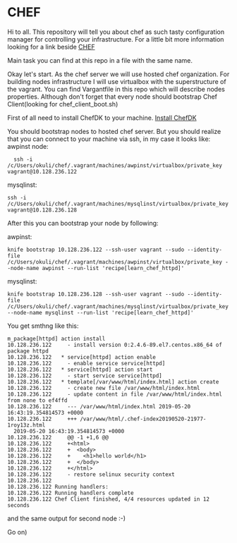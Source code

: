 # CHEF

  Hi to all. This repository will tell you about chef as such tasty configuration manager for controlling your infrastructure. For a little bit more information looking for a link beside     [CHEF](https://docs.chef.io/chef_overview.html "Chef Overview")

  Main task you can find at this repo in a file with the same name.

  Okay let's start. As the chef server we will use hosted chef organization. For building nodes infrastructure I will use virtualbox with the superstructure of the vagrant. You can find Vargantfile in this repo which will describe nodes properties. Although don't forget that every node should bootstrap Chef Client(looking for chef_client_boot.sh)

  First of all need to install ChefDK to your machine. [Install ChefDK](https://docs.chef.io/dk_windows.html "Cheff for Windows")

  You should bootstrap  nodes to hosted chef server. But you should realize that you can connect to your machine via ssh, in my case it looks like:
   awpinst node:
```shell
  ssh -i /c/Users/okuli/chef/.vagrant/machines/awpinst/virtualbox/private_key vagrant@10.128.236.122
```
   mysqlinst:  
```shell
ssh -i /c/Users/okuli/chef/.vagrant/machines/mysqlinst/virtualbox/private_key vagrant@10.128.236.128
```

After this you can bootstrap your node by following:

awpinst:
```shell
knife bootstrap 10.128.236.122 --ssh-user vagrant --sudo --identity-file /c/Users/okuli/chef/.vagrant/machines/awpinst/virtualbox/private_key --node-name awpinst --run-list 'recipe[learn_chef_httpd]'
```
mysqlinst:
```shell
knife bootstrap 10.128.236.128 --ssh-user vagrant --sudo --identity-file /c/Users/okuli/chef/.vagrant/machines/mysqlinst/virtualbox/private_key --node-name mysqlinst --run-list 'recipe[learn_chef_httpd]'
```


You get smthng like this:

```shell
m_package[httpd] action install
10.128.236.122     - install version 0:2.4.6-89.el7.centos.x86_64 of package httpd
10.128.236.122   * service[httpd] action enable
10.128.236.122     - enable service service[httpd]
10.128.236.122   * service[httpd] action start
10.128.236.122     - start service service[httpd]
10.128.236.122   * template[/var/www/html/index.html] action create
10.128.236.122     - create new file /var/www/html/index.html
10.128.236.122     - update content in file /var/www/html/index.html from none to ef4ffd
10.128.236.122     --- /var/www/html/index.html 2019-05-20 16:43:19.354814573 +0000
10.128.236.122     +++ /var/www/html/.chef-index20190520-21977-1roy13z.html
  2019-05-20 16:43:19.354814573 +0000
10.128.236.122     @@ -1 +1,6 @@
10.128.236.122     +<html>
10.128.236.122     +  <body>
10.128.236.122     +    <h1>hello world</h1>
10.128.236.122     +  </body>
10.128.236.122     +</html>
10.128.236.122     - restore selinux security context
10.128.236.122
10.128.236.122 Running handlers:
10.128.236.122 Running handlers complete
10.128.236.122 Chef Client finished, 4/4 resources updated in 12 seconds
```
and the same output for second node :-)

Go on)
